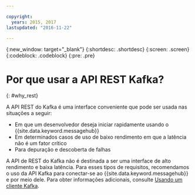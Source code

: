 ```yaml
---

copyright:
  years: 2015, 2017
lastupdated: "2016-11-22"

---
```


{:new_window: target="_blank"}
{:shortdesc: .shortdesc}
{:screen: .screen}
{:codeblock: .codeblock}
{:pre: .pre}

# Por que usar a API REST Kafka?
{: #why_rest}

A API REST do Kafka é uma interface conveniente que pode ser usada nas situações a
            seguir:  

* Em que um desenvolvedor deseja iniciar rapidamente usando o
{{site.data.keyword.messagehub}}
* Em determinados casos de uso de baixo rendimento em que a latência não é um fator crítico
* Para depuração e descoberta de falhas

A API de REST do Kafka não é destinada a ser uma interface de alto rendimento e baixa latência. Para esses tipos de requisitos, recomendamos o uso da API Kafka para conectar-se ao {{site.data.keyword.messagehub}} e por meio dele. Para obter informações adicionais, consulte [Usando um cliente Kafka](/docs/services/MessageHub/messagehub050.html#kafka_client).


